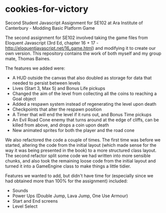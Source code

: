 # cookies-for-victory
Second Student Javascript Assignment for SE102 at Ara Institute of Canterbury - Modding Basic Platform Game

The second assignment for SE102 involved taking the game files from Eloquent Javascript (3rd Ed, chapter 16 + 17 - http://eloquentjavascript.net/16_game.html) and modifying it to create our own version. This repository contains the work of both myself and my group mate, Thomas Baines.

The features we added were:
  * A HUD outside the canvas that also doubled as storage for data that needed to persist between levels
  * Lives (Start 3, Max 5) and Bonus Life pickups
  * Changed the aim of the level from collecting all the coins to reaching a Goal object
  * Added a respawn system instead of regenerating the level upon death
  * Checkpoints that alter the respawn position
  * A Timer that will end the level if it runs out, and Bonus Time pickups
  * An Evil Road Cone enemy that turns around at the edge of cliffs, can be killed from above, and drops a coin upon death
  * New animated sprites for both the player and the road cone
  
We also refactored the code a couple of times. The first time was before we started, altering the code from the initial layout (which made sense for the way it was being presented in the book) to a more structured class layout. The second refactor split some code we had written into more sensible chunks, and also took the remaining loose code from the initial layout and turned it into a GameEngine class to make things a little tidier.

Features we wanted to add, but didn't have time for (especially since we had obtained more than 100% for the assignment) included:
  * Sounds
  * Power Ups (Double Jump, Lava Jump, One Use Armour)
  * Start and End screens
  * Level Select
